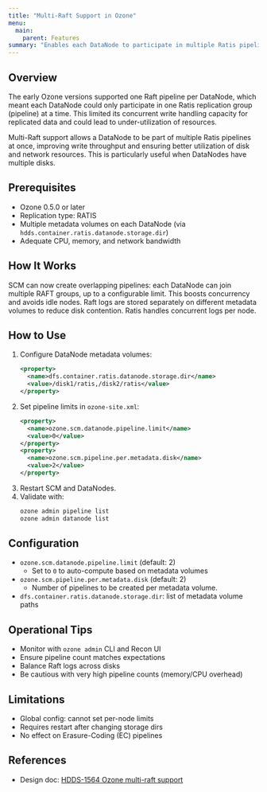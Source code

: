 ```yaml
---
title: "Multi-Raft Support in Ozone"
menu:
  main:
    parent: Features
summary: "Enables each DataNode to participate in multiple Ratis pipelines concurrently to improve resource utilization and write throughput."
---
```

<!---
  Licensed to the Apache Software Foundation (ASF) under one or more
  contributor license agreements.  See the NOTICE file distributed with
  this work for additional information regarding copyright ownership.
  The ASF licenses this file to You under the Apache License, Version 2.0
  (the "License"); you may not use this file except in compliance with
  the License.  You may obtain a copy of the License at

      http://www.apache.org/licenses/LICENSE-2.0

  Unless required by applicable law or agreed to in writing, software
  distributed under the License is distributed on an "AS IS" BASIS,
  WITHOUT WARRANTIES OR CONDITIONS OF ANY KIND, either express or implied.
  See the License for the specific language governing permissions and
  limitations under the License.
-->

## Overview
The early Ozone versions supported one Raft pipeline per DataNode, which meant each DataNode could only participate in one Ratis replication group (pipeline) at a time. This limited its concurrent write handling capacity for replicated data and could lead to under-utilization of resources.

Multi-Raft support allows a DataNode to be part of multiple Ratis pipelines at once,
improving write throughput and ensuring better utilization of disk and network resources.
This is particularly useful when DataNodes have multiple disks.

## Prerequisites
- Ozone 0.5.0 or later
- Replication type: RATIS
- Multiple metadata volumes on each DataNode (via `hdds.container.ratis.datanode.storage.dir`)
- Adequate CPU, memory, and network bandwidth

## How It Works
SCM can now create overlapping pipelines: each DataNode can join multiple RAFT groups, up to a configurable limit. This boosts concurrency and avoids idle nodes. Raft logs are stored separately on different metadata volumes to reduce disk contention. Ratis handles concurrent logs per node.

## How to Use
1. Configure DataNode metadata volumes:
   ```xml
   <property>
     <name>dfs.container.ratis.datanode.storage.dir</name>
     <value>/disk1/ratis,/disk2/ratis</value>
   </property>
   ```
2. Set pipeline limits in `ozone-site.xml`:
   ```xml
   <property>
     <name>ozone.scm.datanode.pipeline.limit</name>
     <value>0</value>
   </property>
   <property>
     <name>ozone.scm.pipeline.per.metadata.disk</name>
     <value>2</value>
   </property>
   ```
3. Restart SCM and DataNodes.
4. Validate with:
   ```bash
   ozone admin pipeline list
   ozone admin datanode list
   ```

## Configuration
- `ozone.scm.datanode.pipeline.limit` (default: 2)
  - Set to `0` to auto-compute based on metadata volumes
- `ozone.scm.pipeline.per.metadata.disk` (default: 2)
  - Number of pipelines to be created per metadata volume.
- `dfs.container.ratis.datanode.storage.dir`: list of metadata volume paths

## Operational Tips
- Monitor with `ozone admin` CLI and Recon UI
- Ensure pipeline count matches expectations
- Balance Raft logs across disks
- Be cautious with very high pipeline counts (memory/CPU overhead)

## Limitations
- Global config: cannot set per-node limits
- Requires restart after changing storage dirs
- No effect on Erasure-Coding (EC) pipelines

## References
- Design doc: [HDDS-1564 Ozone multi-raft support](https://ozone.apache.org/docs/edge/design/multiraft.html)
